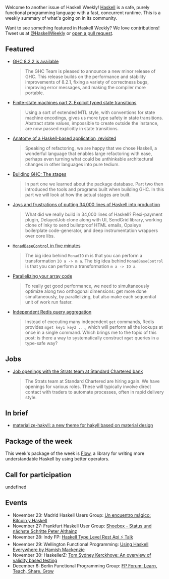 <!-- 2017-11-23 -->

Welcome to another issue of Haskell Weekly!
[Haskell](https://haskell-lang.org) is a safe, purely functional programming language with a fast, concurrent runtime.
This is a weekly summary of what's going on in its community.

Want to see something featured in Haskell Weekly?
We love contributions!
Tweet us at [@HaskellWeekly](https://twitter.com/haskellweekly) or [open a pull request](https://github.com/haskellweekly/haskellweekly.github.io).

## Featured

-   [GHC 8.2.2 is available](https://ghc.haskell.org/trac/ghc/blog/ghc-8.2.2-released)

    > The GHC Team is pleased to announce a new minor release of GHC. This release builds on the performance and stability improvements of 8.2.1, fixing a variety of correctness bugs, improving error messages, and making the compiler more portable.

-   [Finite-state machines part 2: Explicit typed state transitions](https://wickstrom.tech/finite-state-machines/2017/11/19/finite-state-machines-part-2.html)

    > Using a sort of extended MTL style, with conventions for state machine encodings, gives us more type safety in state transitions. Abstract state values, impossible to create outside the instance, are now passed explicitly in state transitions.

-   [Anatomy of a Haskell-based application, revisited](https://tech-blog.capital-match.com/posts/3-anatomy-of-haskell-web-app.html)

    > Speaking of refactoring, we are happy that we chose Haskell, a wonderful language that enables large refactoring with ease, perhaps even turning what could be unthinkable architectural changes in other languages into pure tedium.

-   [Building GHC: The stages](https://medium.com/@zw3rk/building-ghc-the-stages-2c6cf6fc4b29)

    > In part one we learned about the package database. Part two then introduced the tools and programs built when building GHC. In this part we will look at how the actual stages are built.

-   [Joys and frustrations of putting 34,000 lines of Haskell into production](https://docs.google.com/presentation/d/1ggTVXzqCxcmkV5mKUH_gtl0ADUMvSMmhZlWfx_w7-wU)

    > What did we really build in 34,000 lines of Haskell? Flexi-payment plugin, DelayedJob clone along with UI, SendGrid library, working clone of Inky to send bulletproof HTML emails, Opaleye boilerplate code-generator, and deep instrumentation wrappers over core libs.

-   [`MonadBaseControl` in five minutes](http://www.parsonsmatt.org/2017/11/21/monadbasecontrol_in_five_minutes.html)

    > The big idea behind `MonadIO` m is that you can perform a transformation `IO a -> m a`. The big idea behind `MonadBaseControl` is that you can perform a transformation `m a -> IO a`.

-   [Parallelizing your array code](https://www.tweag.io/posts/2017-11-16-repa.html)

    > To really get good performance, we need to simultaneously optimize along two orthogonal dimensions: get more done simultaneously, by parallelizing, but also make each sequential unit of work run faster.

-   [Independent Redis query aggregation](https://identicalsnowflake.github.io/QueryAggregation.html)

    > Instead of executing many independent `get` commands, Redis provides `mget key1 key2 ...`, which will perform all the lookups at once in a single command. Which brings me to the topic of this post: is there a way to systematically construct `mget` queries in a type-safe way?

## Jobs

-   [Job openings with the Strats team at Standard Chartered bank](http://www.atzedijkstra.net/haskell/job-openings-with-the-strats-team-at-standard-chartered-bank/)

    > The Strats team at Standard Chartered are hiring again. We have openings for various roles. These will typically involve direct contact with traders to automate processes, often in rapid delivery style.

## In brief

-   [materialize-hakyll: a new theme for hakyll based on material design](https://futtetennismo.github.io/materialize-hakyll/)

## Package of the week

This week's package of the week is [Flow](https://www.stackage.org/haddock/lts-9.14/flow-1.0.9/Flow.html),
a library for writing more understandable Haskell by using better operators.

## Call for participation

undefined

## Events

-   November 23: Madrid Haskell Users Group: [Un encuentro m&#xe1;gico: Bitcoin y Haskell](https://www.meetup.com/Haskell-MAD/events/244745285/)
-   November 27: Frankfurt Haskell User Group: [Shoebox - Status und n&#xe4;chste Schritte
Peter Althainz](https://www.meetup.com/Frankfurt-Haskell-User-Group/events/244477256/)
-   November 28: Indy FP: [Haskell Type Level Rest Api &#x26a1; Talk](https://www.meetup.com/Indy-FP/events/244320360/)
-   November 29: Wellington Functional Programming: [Using Haskell Everywhere by Hamish Mackenzie](https://www.meetup.com/Wellington-FP/events/244598380/)
-   November 30: HaskellerZ: [Tom Sydney Kerckhove: An overview of validity based testing](https://www.meetup.com/HaskellerZ/events/245248358/)
-   December 6: Berlin Functional Programming Group: [FP Forum: Learn, Teach, Share, Grow](https://www.meetup.com/Berlin-Functional-Programming-Group/events/244991423/)
